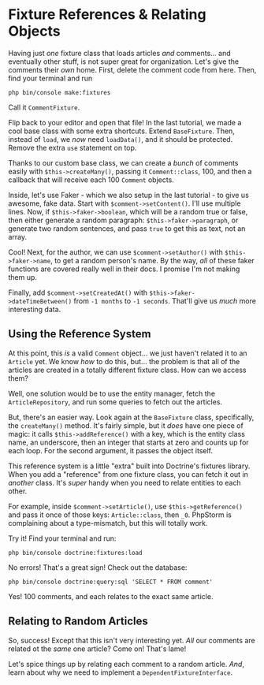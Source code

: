 # Fixture References & Relating Objects

Having just *one* fixture class that loads articles *and* comments... and eventually
other stuff, is not super great for organization. Let's give the comments their *own*
home. First, delete the comment code from here. Then, find your terminal and run

```terminal
php bin/console make:fixtures
```

Call it `CommentFixture`.

Flip back to your editor and open that file! In the last tutorial, we made a cool
base class with some extra shortcuts. Extend `BaseFixture`.  Then, instead of `load`,
we *now* need `loadData()`, and it should be protected. Remove the extra `use` statement
on top.

Thanks to our custom base class, we can create a *bunch* of comments easily with
`$this->createMany()`, passing it `Comment::class`, 100, and then a callback that
will receive each 100 `Comment` objects.

Inside, let's use Faker - which we also setup in the last tutorial - to give us
awesome, fake data. Start with `$comment->setContent()`. I'll use multiple lines.
Now, if `$this->faker->boolean`, which will be a random true or false, then either generate
a random paragraph: `$this->faker->paragraph`, or generate two random sentences,
and pass `true` to get this as text, not an array.

Cool! Next, for the author, we can use `$comment->setAuthor()` with
`$this->faker->name`, to get a random person's name. By the way, *all* of these
faker functions are covered really well in their docs. I promise I'm not making
them up.

Finally, add `$comment->setCreatedAt()` with `$this->faker->dateTimeBetween()`
from `-1 months` to `-1 seconds`. That'll give us *much* more interesting data.

## Using the Reference System

At this point, this *is* a valid `Comment` object... we just haven't related it to
an `Article` yet. We know *how* to do this, but... the problem is that all of
the articles are created in a totally different fixture class. How can we access
them?

Well, one solution would be to use the entity manager, fetch the `ArticleRepository`,
and run some queries to fetch out the articles.

But, there's an easier way. Look again at the `BaseFixture` class, specifically,
the `createMany()` method. It's fairly simple, but it *does* have one piece of
magic: it calls `$this->addReference()` with a key, which is the entity class name,
an underscore, then an integer that starts at zero and counts up for each loop.
For the second argument, it passes the object itself.

This reference system is a little "extra" built into Doctrine's fixtures library.
When you add a "reference" from one fixture class, you can fetch it out in *another*
class. It's *super* handy when you need to relate entities to each other.

For example, inside `$comment->setArticle()`, use `$this->getReference()` and pass
it once of those keys: `Article::class`, then `_0`. PhpStorm is complaining about
a type-mismatch, but this will totally work.

Try it! Find your terminal and run:

```terminal
php bin/console doctrine:fixtures:load
```

No errors! That's a great sign! Check out the database:

```terminal
php bin/console doctrine:query:sql 'SELECT * FROM comment'
```

Yes! 100 comments, and each relates to the exact same article.

## Relating to Random Articles

So, success! Except that this isn't very interesting yet. *All* our comments are
related ot the *same* one article? Come on! That's lame!

Let's spice things up by relating each comment to a random article. *And*, learn
about why we need to implement a `DependentFixtureInterface`.
